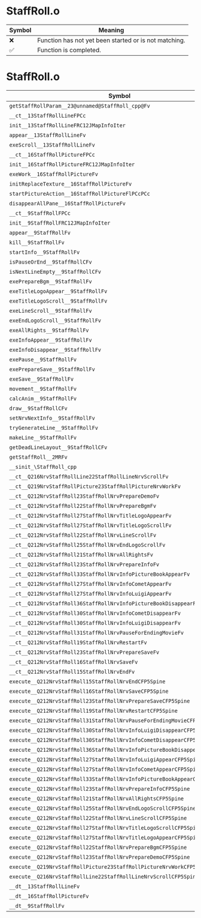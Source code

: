 # StaffRoll.o
| Symbol | Meaning 
| ------------- | ------------- 
| :x: | Function has not yet been started or is not matching. 
| :white_check_mark: | Function is completed. 


# StaffRoll.o
| Symbol | Decompiled? |
| ------------- | ------------- |
| `getStaffRollParam__23@unnamed@StaffRoll_cpp@Fv` | :x: |
| `__ct__13StaffRollLineFPCc` | :x: |
| `init__13StaffRollLineFRC12JMapInfoIter` | :x: |
| `appear__13StaffRollLineFv` | :x: |
| `exeScroll__13StaffRollLineFv` | :x: |
| `__ct__16StaffRollPictureFPCc` | :x: |
| `init__16StaffRollPictureFRC12JMapInfoIter` | :x: |
| `exeWork__16StaffRollPictureFv` | :x: |
| `initReplaceTexture__16StaffRollPictureFv` | :x: |
| `startPictureAction__16StaffRollPictureFlPCcPCc` | :x: |
| `disappearAllPane__16StaffRollPictureFv` | :x: |
| `__ct__9StaffRollFPCc` | :x: |
| `init__9StaffRollFRC12JMapInfoIter` | :x: |
| `appear__9StaffRollFv` | :x: |
| `kill__9StaffRollFv` | :x: |
| `startInfo__9StaffRollFv` | :x: |
| `isPauseOrEnd__9StaffRollCFv` | :x: |
| `isNextLineEmpty__9StaffRollCFv` | :x: |
| `exePrepareBgm__9StaffRollFv` | :x: |
| `exeTitleLogoAppear__9StaffRollFv` | :x: |
| `exeTitleLogoScroll__9StaffRollFv` | :x: |
| `exeLineScroll__9StaffRollFv` | :x: |
| `exeEndLogoScroll__9StaffRollFv` | :x: |
| `exeAllRights__9StaffRollFv` | :x: |
| `exeInfoAppear__9StaffRollFv` | :x: |
| `exeInfoDisappear__9StaffRollFv` | :x: |
| `exePause__9StaffRollFv` | :x: |
| `exePrepareSave__9StaffRollFv` | :x: |
| `exeSave__9StaffRollFv` | :x: |
| `movement__9StaffRollFv` | :x: |
| `calcAnim__9StaffRollFv` | :x: |
| `draw__9StaffRollCFv` | :x: |
| `setNrvNextInfo__9StaffRollFv` | :x: |
| `tryGenerateLine__9StaffRollFv` | :x: |
| `makeLine__9StaffRollFv` | :x: |
| `getDeadLineLayout__9StaffRollCFv` | :x: |
| `getStaffRoll__2MRFv` | :x: |
| `__sinit_\StaffRoll_cpp` | :x: |
| `__ct__Q216NrvStaffRollLine22StaffRollLineNrvScrollFv` | :x: |
| `__ct__Q219NrvStaffRollPicture23StaffRollPictureNrvWorkFv` | :x: |
| `__ct__Q212NrvStaffRoll23StaffRollNrvPrepareDemoFv` | :x: |
| `__ct__Q212NrvStaffRoll22StaffRollNrvPrepareBgmFv` | :x: |
| `__ct__Q212NrvStaffRoll27StaffRollNrvTitleLogoAppearFv` | :x: |
| `__ct__Q212NrvStaffRoll27StaffRollNrvTitleLogoScrollFv` | :x: |
| `__ct__Q212NrvStaffRoll22StaffRollNrvLineScrollFv` | :x: |
| `__ct__Q212NrvStaffRoll25StaffRollNrvEndLogoScrollFv` | :x: |
| `__ct__Q212NrvStaffRoll21StaffRollNrvAllRightsFv` | :x: |
| `__ct__Q212NrvStaffRoll23StaffRollNrvPrepareInfoFv` | :x: |
| `__ct__Q212NrvStaffRoll33StaffRollNrvInfoPictureBookAppearFv` | :x: |
| `__ct__Q212NrvStaffRoll27StaffRollNrvInfoCometAppearFv` | :x: |
| `__ct__Q212NrvStaffRoll27StaffRollNrvInfoLuigiAppearFv` | :x: |
| `__ct__Q212NrvStaffRoll36StaffRollNrvInfoPictureBookDisappearFv` | :x: |
| `__ct__Q212NrvStaffRoll30StaffRollNrvInfoCometDisappearFv` | :x: |
| `__ct__Q212NrvStaffRoll30StaffRollNrvInfoLuigiDisappearFv` | :x: |
| `__ct__Q212NrvStaffRoll31StaffRollNrvPauseForEndingMovieFv` | :x: |
| `__ct__Q212NrvStaffRoll19StaffRollNrvRestartFv` | :x: |
| `__ct__Q212NrvStaffRoll23StaffRollNrvPrepareSaveFv` | :x: |
| `__ct__Q212NrvStaffRoll16StaffRollNrvSaveFv` | :x: |
| `__ct__Q212NrvStaffRoll15StaffRollNrvEndFv` | :x: |
| `execute__Q212NrvStaffRoll15StaffRollNrvEndCFP5Spine` | :x: |
| `execute__Q212NrvStaffRoll16StaffRollNrvSaveCFP5Spine` | :x: |
| `execute__Q212NrvStaffRoll23StaffRollNrvPrepareSaveCFP5Spine` | :x: |
| `execute__Q212NrvStaffRoll19StaffRollNrvRestartCFP5Spine` | :x: |
| `execute__Q212NrvStaffRoll31StaffRollNrvPauseForEndingMovieCFP5Spine` | :x: |
| `execute__Q212NrvStaffRoll30StaffRollNrvInfoLuigiDisappearCFP5Spine` | :x: |
| `execute__Q212NrvStaffRoll30StaffRollNrvInfoCometDisappearCFP5Spine` | :x: |
| `execute__Q212NrvStaffRoll36StaffRollNrvInfoPictureBookDisappearCFP5Spine` | :x: |
| `execute__Q212NrvStaffRoll27StaffRollNrvInfoLuigiAppearCFP5Spine` | :x: |
| `execute__Q212NrvStaffRoll27StaffRollNrvInfoCometAppearCFP5Spine` | :x: |
| `execute__Q212NrvStaffRoll33StaffRollNrvInfoPictureBookAppearCFP5Spine` | :x: |
| `execute__Q212NrvStaffRoll23StaffRollNrvPrepareInfoCFP5Spine` | :x: |
| `execute__Q212NrvStaffRoll21StaffRollNrvAllRightsCFP5Spine` | :x: |
| `execute__Q212NrvStaffRoll25StaffRollNrvEndLogoScrollCFP5Spine` | :x: |
| `execute__Q212NrvStaffRoll22StaffRollNrvLineScrollCFP5Spine` | :x: |
| `execute__Q212NrvStaffRoll27StaffRollNrvTitleLogoScrollCFP5Spine` | :x: |
| `execute__Q212NrvStaffRoll27StaffRollNrvTitleLogoAppearCFP5Spine` | :x: |
| `execute__Q212NrvStaffRoll22StaffRollNrvPrepareBgmCFP5Spine` | :x: |
| `execute__Q212NrvStaffRoll23StaffRollNrvPrepareDemoCFP5Spine` | :x: |
| `execute__Q219NrvStaffRollPicture23StaffRollPictureNrvWorkCFP5Spine` | :x: |
| `execute__Q216NrvStaffRollLine22StaffRollLineNrvScrollCFP5Spine` | :x: |
| `__dt__13StaffRollLineFv` | :x: |
| `__dt__16StaffRollPictureFv` | :x: |
| `__dt__9StaffRollFv` | :x: |
